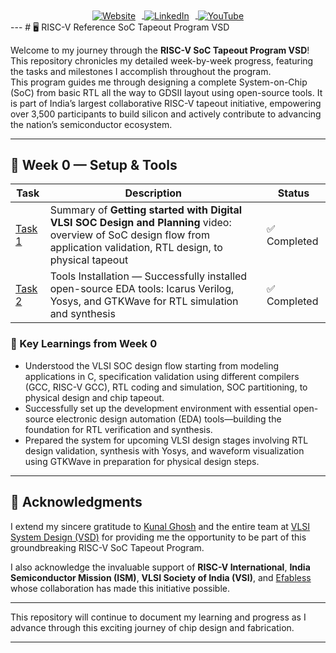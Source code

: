 <div align="center">

<a href="https://www.electronics-ed.com/" target="_blank" rel="noopener noreferrer">
  <img src="https://img.shields.io/badge/Website-Electronics--ed-blue?style=for-the-badge&logo=google-chrome&logoColor=white" alt="Website" style="vertical-align:middle;margin-right:10px;"/>
</a>
<a href="https://www.linkedin.com/in/p-r-a-k/" target="_blank" rel="noopener noreferrer">
  <img src="https://img.shields.io/badge/LinkedIn-PRAK-blue?style=for-the-badge&logo=linkedin&logoColor=white" alt="LinkedIn" style="vertical-align:middle;margin-right:10px;"/>
</a>
<a href="https://www.youtube.com/@electronics-ed" target="_blank" rel="noopener noreferrer">
  <img src="https://img.shields.io/badge/YouTube-Electronics--ed-red?style=for-the-badge&logo=youtube&logoColor=white" alt="YouTube" style="vertical-align:middle;"/>
</a>

</div>
---
# 🖥️ RISC-V Reference SoC Tapeout Program VSD


Welcome to my journey through the **RISC-V SoC Tapeout Program VSD**! This repository chronicles my detailed week-by-week progress, featuring the tasks and milestones I accomplish throughout the program.  
This program guides me through designing a complete System-on-Chip (SoC) from basic RTL all the way to GDSII layout using open-source tools. It is part of India’s largest collaborative RISC-V tapeout initiative, empowering over 3,500 participants to build silicon and actively contribute to advancing the nation’s semiconductor ecosystem.

---

## 📅 Week 0 — Setup & Tools

| Task | Description | Status |
|-------|-------------|--------|
| [Task 1](./Week-0/Task-1/README.md) | Summary of **Getting started with Digital VLSI SOC Design and Planning** video: overview of SoC design flow from application validation, RTL design, to physical tapeout | ✅ Completed |
| [Task 2](./Week-0/Task-2/README.md) | Tools Installation — Successfully installed open-source EDA tools: Icarus Verilog, Yosys, and GTKWave for RTL simulation and synthesis | ✅ Completed |

### 🌟 Key Learnings from Week 0

- Understood the VLSI SOC design flow starting from modeling applications in C, specification validation using different compilers (GCC, RISC-V GCC), RTL coding and simulation, SOC partitioning, to physical design and chip tapeout.
- Successfully set up the development environment with essential open-source electronic design automation (EDA) tools—building the foundation for RTL verification and synthesis.
- Prepared the system for upcoming VLSI design stages involving RTL design validation, synthesis with Yosys, and waveform visualization using GTKWave in preparation for physical design steps.

---

## 🙏 Acknowledgments

I extend my sincere gratitude to [Kunal Ghosh](https://github.com/kunalg123) and the entire team at [VLSI System Design (VSD)](https://vsdiat.vlsisystemdesign.com/) for providing me the opportunity to be part of this groundbreaking RISC-V SoC Tapeout Program.  

I also acknowledge the invaluable support of **RISC-V International**, **India Semiconductor Mission (ISM)**, **VLSI Society of India (VSI)**, and [Efabless](https://github.com/efabless) whose collaboration has made this initiative possible.

---

This repository will continue to document my learning and progress as I advance through this exciting journey of chip design and fabrication.

---

